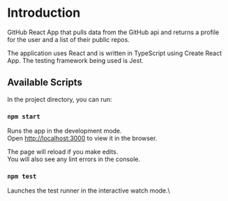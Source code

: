 # Introduction

GitHub React App that pulls data from the GitHub api and returns a profile for the user and a list of their public repos.

The application uses React and is written in TypeScript using Create React App.
The testing framework being used is Jest.

## Available Scripts

In the project directory, you can run:

### `npm start`

Runs the app in the development mode.\
Open [http://localhost:3000](http://localhost:3000) to view it in the browser.

The page will reload if you make edits.\
You will also see any lint errors in the console.

### `npm test`

Launches the test runner in the interactive watch mode.\
